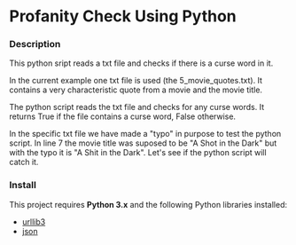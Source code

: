 # Profanity Check Using Python


### Description

This python sript reads a txt file and checks if there is a curse word in it.

In the current example one txt file is used (the 5_movie_quotes.txt).
It contains a very characteristic quote from a movie and the movie title.

The python script reads the txt file and checks for any curse words.
It returns True if the file contains a curse word, False otherwise.

In the specific txt file we have made a "typo" in purpose to test the python script. In line 7 the movie title was suposed to be "A Shot in the Dark" but with the typo it is "A Shit in the Dark". Let's see if the python script will catch it.

### Install

This project requires **Python 3.x** and the following Python libraries installed:

- [urllib3](https://urllib3.readthedocs.io/en/latest/)
- [json](https://docs.python.org/3/library/json.html)
